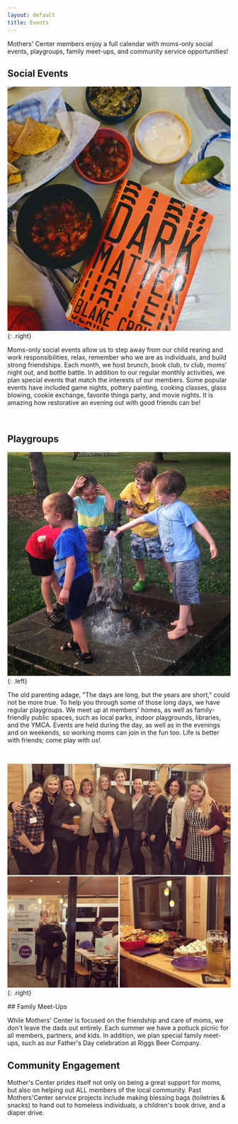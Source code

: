 ```yaml
---
layout: default
title: Events
---
```


Mothers' Center members enjoy a full calendar with moms-only social events,
playgroups, family meet-ups, and community service opportunities!

## Social Events

![Book club!](assets/img/food_book2.jpg "Book clubs!"){: .right}

Moms-only social events allow us to step away from our child rearing and work
responsibilities, relax, remember who we are as individuals, and build strong
friendships. Each month, we host brunch, book club, tv club, moms' night out,
and bottle battle. In addition to our regular monthly activities, we plan
special events that match the interests of our members. Some popular events
have included game nights, pottery painting, cooking classes, glass blowing,
cookie exchange, favorite things party, and movie nights. It is amazing how
restorative an evening out with good friends can be! 

<div class="clearfix">&nbsp;</div>

## Playgroups

![Playgroups](assets/img/playgroup2.jpg "Play groups"){: .left}

The old parenting adage, "The days are long, but the years are short," could
not be more true. To help you through some of those long days, we have regular
playgroups. We meet up at members' homes, as well as family-friendly public
spaces, such as local parks, indoor playgrounds, libraries, and the YMCA.
Events are held during the day, as well as in the evenings and on weekends, so
working moms can join in the fun too. Life is better with friends; come play
with us!

<div class="clearfix">&nbsp;</div>

<div markdown="1">

![](assets/img/together.jpg){: .right}

<div markdown="1">
## Family Meet-Ups

While Mothers' Center is focused on the friendship and care of moms, we don't
leave the dads out entirely. Each summer we have a potluck picnic for all
members, partners, and kids. In addition, we plan special family meet-ups, such
as our Father's Day celebration at Riggs Beer Company.   

## Community Engagement

Mother's Center prides itself not only on being a great support for moms, but
also on helping out ALL members of the local community. Past Mothers'Center
service projects include making blessing bags (toiletries & snacks) to hand out
to homeless individuals, a children's book drive, and a diaper drive. 

</div>
</div>
